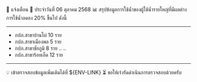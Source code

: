 🔔 แจ้งเตือน
📅 ประจำวันที่ 06 ตุลาคม 2568
📊 สรุปข้อมูลการใช้น้ำของผู้ใช้น้ำรายใหญ่ที่มีผลต่างการใช้น้ำลดลง 20% ขึ้นไป ดังนี้

---

- กปภ.สาขาบ้านไผ่ 10 ราย
- กปภ.สาขาเมืองพล 5 ราย
- กปภ.สาขาชัยภูมิ 8 ราย
  ..
  ..
- กปภ.สาขาร้อยเอ็ด 12 ราย

---

💡 เข้าตรวจสอบข้อมูลเพิ่มเติมได้ที่ ${ENV-LINK}
⏳ ขอให้เร่งรัดดำเนินการตรวจสอบด้วยครับ
